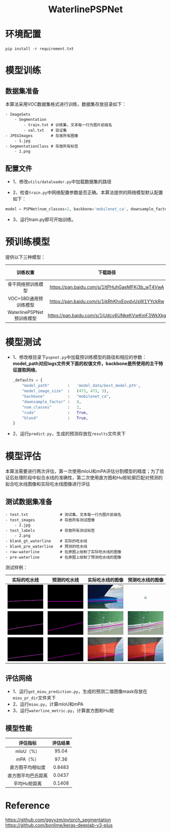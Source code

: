 <center><h1>WaterlinePSPNet</h1>
</center>

# 环境配置
```
pip install -r requirement.txt
```

# 模型训练

## 数据集准备

本算法采用VOC数据集格式进行训练，数据集存放目录如下：

```shell
- ImageSets			
	- Segmentation
		- train.txt	# 训练集，文本每一行为图片前缀名
		- val.txt	# 验证集
- JPEGImages		# 存放所有图像
	- 1.jpg			
- SegmentationClass	# 存放所有标签
	- 1.png
```

## 配置文件

- 1、修改`utils/dataloader.py`中加载数据集的路径

- 2、检查`train.py`中网络配置参数是否正确。本算法提供的网络模型默认配置如下：

```python
model = PSPNet(num_classes=2, backbone='mobilenet_ca', downsample_factor=8, pretrained=True, aux_branch=True, skip_upsample=True).train() 
```

- 3、运行train.py即可开始训练。  



# 预训练模型

提供以下三种模型：

|         训练权重          |                    下载路径                     | 提取码 |
| :-----------------------: | :---------------------------------------------: | :----: |
|    骨干网络预训练模型     | https://pan.baidu.com/s/1ItPHuhGaeMFKj3b_wT4VwA |  rkii  |
|   VOC+SBD通用预训练模型   | https://pan.baidu.com/s/1ikRhKhxEovdvUsW1YYckRw |  d9u6  |
| WaterlinePSPNet预训练模型 | https://pan.baidu.com/s/1jUdcv6UNkeKVwKmF3WkXkg |  sqqv  |



# 模型测试

- 1、修改根目录下`pspnet.py`中加载预训练模型的路径和相应的参数：**model_path对应logs文件夹下面的权值文件，backbone是所使用的主干特征提取网络**。    

  ```python
  _defaults = {
      "model_path"        :   'model_data/best_model.pth',
      "model_image_size"  :   (473, 473, 3),
      "backbone"          :   "mobilenet_ca",
      "downsample_factor" :   8,
      "num_classes"       :   2,
      "cuda"              :   True,
      "blend"             :   True,
  }
  ```

- 2、运行`predict.py`，生成的预测存放在`results`文件夹下



# 模型评估

本算法需要进行两次评估，第一次使用mIoU和mPA评估分割模型的精度；为了验证后处理阶段中拟合水线的准确性，第二次使用直方图和Hu矩轮廓匹配对预测的拟合吃水线图像和实际吃水线图像进行评估

## 测试数据集准备

```shell
- test.txt				# 测试集，文本每一行为图片前缀名
- test_images			# 存放所有测试图像
	- 2.jpg
- test_labels			# 存放所有测试标签
	- 2.png
- blank_gt_waterline	# 实际的吃水线
- blank_pre_waterline	# 预测的吃水线
- raw-waterline			# 在原图上绘制了实际吃水线的图像
- pre-waterline			# 在原图上绘制了预测吃水线的图像
```

测试样例：

|                  实际的吃水线                   |                       预测的吃水线                       |                实际吃水线的图像                 |                       预测吃水线的图像                       |
| :---------------------------------------------: | :------------------------------------------------------: | :---------------------------------------------: | :----------------------------------------------------------: |
| <img src="./assets/4.png" style="zoom:50%;" />  | <img src="./assets/4_fitline3.jpg" style="zoom:50%;" />  | <img src="./assets/4.jpg" style="zoom:50%;" />  | <img src="D:\Deeplearning\data\ship_test\out\pre-waterline\4_fitline3.png" style="zoom:50%;" /> |
| <img src="./assets/36.png" style="zoom:50%;" /> | <img src="./assets/36_fitline3.png" style="zoom:50%;" /> | <img src="./assets/36.jpg" style="zoom:50%;" /> |   <img src="./assets/36_fitline3.jpg" style="zoom:50%;" />   |
| <img src="./assets/25.png" style="zoom:50%;" /> | <img src="./assets/25_fitline3.png" style="zoom:50%;" /> | <img src="./assets/25.jpg" style="zoom:50%;" /> |   <img src="./assets/25_fitline3.jpg" style="zoom:50%;" />   |



## 评估网络

- 1、运行`get_miou_prediction.py`，生成的预测二值图像mask存放在`miou_pr_dir`文件夹下
- 2、运行`miou.py`，计算mIoU和mPA
- 3、运行`waterline_metric.py`，计算直方图和Hu矩



## 模型性能

|      评估指标      | 评估结果 |
| :----------------: | :------: |
|     mIoU（%）      |  95.04   |
|      mPA（%）      |  97.36   |
|  直方图平均相似度  |  0.8483  |
| 直方图平均巴氏距离 |  0.0437  |
|    平均Hu矩距离    |  0.1408  |



# Reference

https://github.com/ggyyzm/pytorch_segmentation  
https://github.com/bonlime/keras-deeplab-v3-plus
